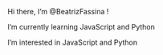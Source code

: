 Hi there, I’m @BeatrizFassina !

I’m currently learning JavaScript and Python

I’m interested in JavaScript and Python

<!---
BeatrizFassina/BeatrizFassina is a ✨ special ✨ repository because its `README.md` (this file) appears on your GitHub profile.
You can click the Preview link to take a look at your changes.
--->
